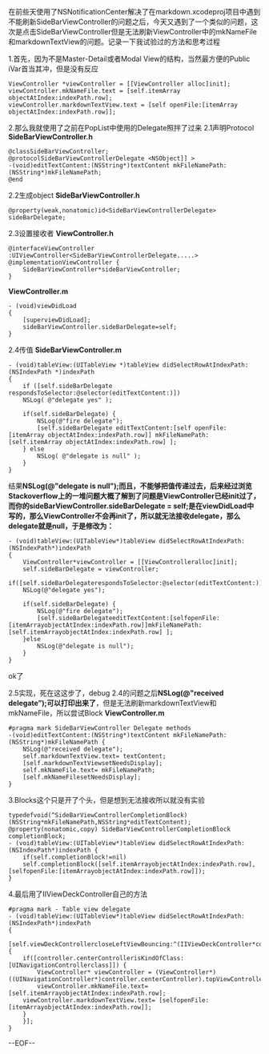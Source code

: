 在前些天使用了NSNotificationCenter解决了在markdown.xcodeproj项目中遇到不能刷新SideBarViewController的问题之后，今天又遇到了一个类似的问题，这次是点击SideBarViewController但是无法刷新ViewController中的mkNameFile和markdownTextView的问题。记录一下我试验过的方法和思考过程

1.首先，因为不是Master-Detail或者Modal View的结构，当然最方便的Public iVar首当其冲，但是没有反应

```
ViewController *viewController = [[ViewController alloc]init];
viewController.mkNameFile.text = [self.itemArray objectAtIndex:indexPath.row];
viewController.markdownTextView.text = [self openFile:[itemArray objectAtIndex:indexPath.row]];
```

2.那么我就使用了之前在PopList中使用的Delegate照拌了过来
2.1声明Protocol 
**SideBarViewController.h**
```
@classSideBarViewController;
@protocolSideBarViewControllerDelegate <NSObject]] >
-(void)editTextContent:(NSString*)textContent mkFileNamePath:(NSString*)mkFileNamePath;
@end
```

2.2生成object
**SideBarViewController.h**
```
@property(weak,nonatomic)id<SideBarViewControllerDelegate> sideBarDelegate;
```

2.3设置接收者
**ViewController.h**
```
@interfaceViewController :UIViewController<SideBarViewControllerDelegate.....>
@implementationViewController {
    SideBarViewController*sideBarViewController;
}
```

**ViewController.m**
```
- (void)viewDidLoad
{
    [superviewDidLoad];
    sideBarViewController.sideBarDelegate=self;
}
```

2.4传值
**SideBarViewController.m**
```
- (void)tableView:(UITableView *)tableView didSelectRowAtIndexPath:(NSIndexPath *)indexPath
{
    if ([self.sideBarDelegate respondsToSelector:@selector(editTextContent:)])
    NSLog( @"delegate yes" );

    if(self.sideBarDelegate) {
        NSLog(@"fire delegate");
        [self.sideBarDelegate editTextContent:[self openFile:[itemArray objectAtIndex:indexPath.row]] mkFileNamePath:[self.itemArray objectAtIndex:indexPath.row] ];
    } else
        NSLog( @"delegate is null" );
    }
}
```

结果**NSLog(@"delegate is null");**而且，不能够把值传递过去，后来经过浏览Stackoverflow上的一堆问题大概了解到了**问题是ViewController已经init过了，而你的sideBarViewController.sideBarDelegate = self;是在viewDidLoad中写的，那么ViewController不会再init了，所以就无法接收delegate，那么delegate就是null，于是修改为：**

```
- (void)tableView:(UITableView*)tableView didSelectRowAtIndexPath:(NSIndexPath*)indexPath
{
    ViewController*viewController = [[ViewControlleralloc]init];
    self.sideBarDelegate = viewController;
    if([self.sideBarDelegaterespondsToSelector:@selector(editTextContent:)])
    NSLog(@"delegate yes");

    if(self.sideBarDelegate) {
        NSLog(@"fire delegate");
        [self.sideBarDelegateeditTextContent:[selfopenFile:[itemArrayobjectAtIndex:indexPath.row]]mkFileNamePath:[self.itemArrayobjectAtIndex:indexPath.row] ];
    }else
        NSLog(@"delegate is null");
    }
}
```
ok了

2.5实现，死在这这步了，debug 2.4的问题之后**NSLog(@"received delegate”);可以打印出来了**，但是无法刷新markdownTextView和mkNameFile，所以尝试Block
**ViewController.m**
```
#pragma mark SideBarViewController Delegate methods
-(void)editTextContent:(NSString*)textContent mkFileNamePath:(NSString*)mkFileNamePath {
    NSLog(@"received delegate");
    self.markdownTextView.text= textContent;
    [self.markdownTextViewsetNeedsDisplay];
    self.mkNameFile.text= mkFileNamePath;
    [self.mkNameFilesetNeedsDisplay];
}
```

3.Blocks这个只是开了个头，但是想到无法接收所以就没有实验
```
typedefvoid(^SideBarViewControllerCompletionBlock)(NSString*mkFileNamePath,NSString*editTextContent);
@property(nonatomic,copy) SideBarViewControllerCompletionBlock completionBlock;
- (void)tableView:(UITableView*)tableView didSelectRowAtIndexPath:(NSIndexPath*)indexPath {
    if(self.completionBlock!=nil)
    self.completionBlock([self.itemArrayobjectAtIndex:indexPath.row],[selfopenFile:[itemArrayobjectAtIndex:indexPath.row]]);
}
```

4.最后用了IIViewDeckController自己的方法
```
#pragma mark - Table view delegate
- (void)tableView:(UITableView*)tableView didSelectRowAtIndexPath:(NSIndexPath*)indexPath
{
    [self.viewDeckControllercloseLeftViewBouncing:^(IIViewDeckController*controller) {
    if([controller.centerControllerisKindOfClass:[UINavigationControllerclass]]) {
        ViewController* viewController = (ViewController*)           ((UINavigationController*)controller.centerController).topViewController;
        viewController.mkNameFile.text= [self.itemArrayobjectAtIndex:indexPath.row];
    viewController.markdownTextView.text= [selfopenFile:[itemArrayobjectAtIndex:indexPath.row]];
    }
    }];
}
```
--EOF--